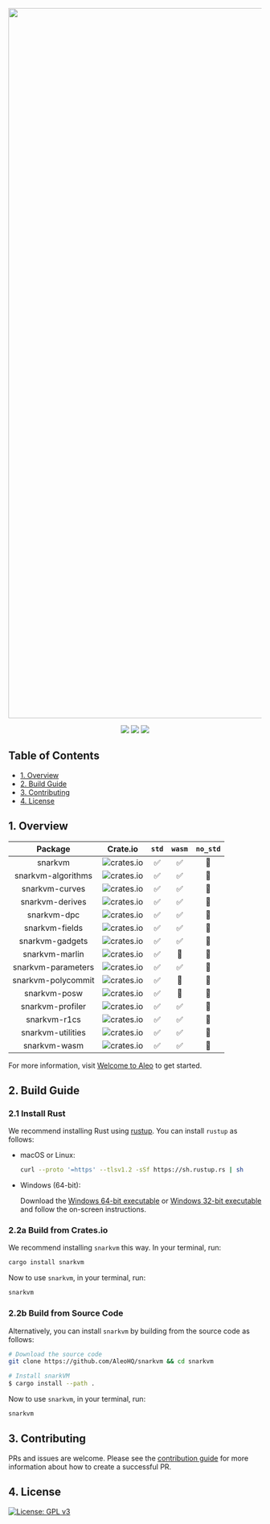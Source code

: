 <p align="center">
    <img alt="snarkVM" width="1412" src="https://cdn.aleo.org/snarkvm/banner.png">
</p>

<p align="center">
    <a href="https://circleci.com/gh/AleoHQ/snarkVM"><img src="https://circleci.com/gh/AleoHQ/snarkVM.svg?style=svg&circle-token=6e9ad6d39d95350544f352d34e0e5c62ef54db26"></a>
    <a href="https://codecov.io/gh/AleoHQ/snarkVM"><img src="https://codecov.io/gh/AleoHQ/snarkVM/branch/master/graph/badge.svg?token=cck8tS9HpO"/></a>
    <a href="https://discord.gg/5v2ynrw2ds"><img src="https://img.shields.io/discord/700454073459015690?logo=discord"/></a>
</p>

## Table of Contents

* [1. Overview](#1-overview)
* [2. Build Guide](#2-build-guide)
* [3. Contributing](#3-contributing)
* [4. License](#4-license)

## 1. Overview

|       Package      |                                    Crate.io                                   |        `std`       |       `wasm`       |    `no_std`    |
|:------------------:|-------------------------------------------------------------------------------|:------------------:|:------------------:|:--------------:|
| snarkvm            |![crates.io](https://img.shields.io/crates/v/snarkvm.svg?color=neon)           | :white_check_mark: | :white_check_mark: | :construction: |
| snarkvm-algorithms |![crates.io](https://img.shields.io/crates/v/snarkvm-algorithms.svg?color=neon)| :white_check_mark: | :white_check_mark: | :construction: |
| snarkvm-curves     | ![crates.io](https://img.shields.io/crates/v/snarkvm-curves.svg?color=neon)   | :white_check_mark: | :white_check_mark: | :construction: |
| snarkvm-derives    | ![crates.io](https://img.shields.io/crates/v/snarkvm-derives.svg?color=neon)  | :white_check_mark: | :white_check_mark: | :construction: |
| snarkvm-dpc        | ![crates.io](https://img.shields.io/crates/v/snarkvm-dpc.svg?color=neon)      | :white_check_mark: | :white_check_mark: | :construction: |
| snarkvm-fields     | ![crates.io](https://img.shields.io/crates/v/snarkvm-fields.svg?color=neon)   | :white_check_mark: | :white_check_mark: | :construction: |
| snarkvm-gadgets    | ![crates.io](https://img.shields.io/crates/v/snarkvm-gadgets.svg?color=neon)  | :white_check_mark: | :white_check_mark: | :construction: |
| snarkvm-marlin     | ![crates.io](https://img.shields.io/crates/v/snarkvm-marlin.svg?color=neon)   | :white_check_mark: |   :construction:   | :construction: |
| snarkvm-parameters |![crates.io](https://img.shields.io/crates/v/snarkvm-parameters.svg?color=neon)| :white_check_mark: | :white_check_mark: | :construction: |
| snarkvm-polycommit |![crates.io](https://img.shields.io/crates/v/snarkvm-polycommit.svg?color=neon)| :white_check_mark: |   :construction:   | :construction: |
| snarkvm-posw       | ![crates.io](https://img.shields.io/crates/v/snarkvm-posw.svg?color=neon)     | :white_check_mark: |   :construction:   | :construction: |
| snarkvm-profiler   | ![crates.io](https://img.shields.io/crates/v/snarkvm-profiler.svg?color=neon) | :white_check_mark: | :white_check_mark: | :construction: |
| snarkvm-r1cs       | ![crates.io](https://img.shields.io/crates/v/snarkvm-r1cs.svg?color=neon)     | :white_check_mark: | :white_check_mark: | :construction: |
| snarkvm-utilities  | ![crates.io](https://img.shields.io/crates/v/snarkvm-utilities.svg?color=neon)| :white_check_mark: | :white_check_mark: | :construction: |
| snarkvm-wasm       | ![crates.io](https://img.shields.io/crates/v/snarkvm-wasm.svg?color=neon)     | :white_check_mark: | :white_check_mark: | :construction: |

For more information, visit [Welcome to Aleo](https://github.com/AleoHQ/welcome) to get started.

## 2. Build Guide

### 2.1 Install Rust

We recommend installing Rust using [rustup](https://www.rustup.rs/). You can install `rustup` as follows:

- macOS or Linux:
  ```bash
  curl --proto '=https' --tlsv1.2 -sSf https://sh.rustup.rs | sh
  ```

- Windows (64-bit):  
  
  Download the [Windows 64-bit executable](https://win.rustup.rs/x86_64) or
  [Windows 32-bit executable](https://win.rustup.rs/i686) and follow the on-screen instructions.

### 2.2a Build from Crates.io

We recommend installing `snarkvm` this way. In your terminal, run:

```bash
cargo install snarkvm
```

Now to use `snarkvm`, in your terminal, run:
```bash
snarkvm
```
 
### 2.2b Build from Source Code

Alternatively, you can install `snarkvm` by building from the source code as follows:

```bash
# Download the source code
git clone https://github.com/AleoHQ/snarkvm && cd snarkvm

# Install snarkVM
$ cargo install --path .
```

Now to use `snarkvm`, in your terminal, run:
```bash
snarkvm
```

## 3. Contributing

PRs and issues are welcome. Please see the [contribution guide](./CONTRIBUTING.md) for more
information about how to create a successful PR.

## 4. License

[![License: GPL v3](https://img.shields.io/badge/License-GPLv3-blue.svg)](./LICENSE.md)
